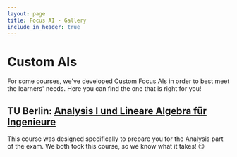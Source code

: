 ```yaml
---
layout: page
title: Focus AI - Gallery
include_in_header: true
---
```


# Custom AIs
For some courses, we've developed Custom Focus AIs in order to best meet the learners' needs. Here you can find the one that is right for you!

## TU Berlin: [Analysis I und Lineare Algebra für Ingenieure](https://app.sophiaedulabs.com/focusai/ana-tub)
This course was designed specifically to prepare you for the Analysis part of the exam. We both took this course, so we know what it takes! 😏


<br>